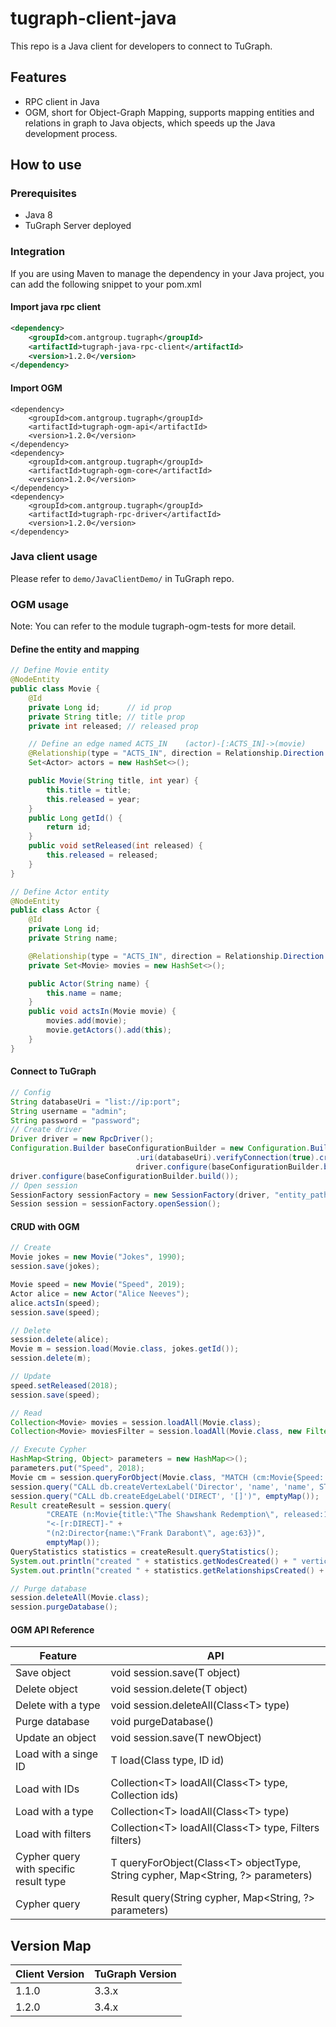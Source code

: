 # tugraph-client-java

This repo is a Java client for developers to connect to TuGraph.

## Features

- RPC client in Java
- OGM, short for Object-Graph Mapping, supports mapping entities and relations in graph to Java objects, which speeds up the Java development process.

## How to use

### Prerequisites

- Java 8
- TuGraph Server deployed

### Integration

If you are using Maven to manage the dependency in your Java project, you can add the following snippet to your pom.xml

#### Import java rpc client
```xml
<dependency>
    <groupId>com.antgroup.tugraph</groupId>
    <artifactId>tugraph-java-rpc-client</artifactId>
    <version>1.2.0</version>
</dependency>
```

#### Import OGM
```
<dependency>
    <groupId>com.antgroup.tugraph</groupId>
    <artifactId>tugraph-ogm-api</artifactId>
    <version>1.2.0</version>
</dependency>
<dependency>
    <groupId>com.antgroup.tugraph</groupId>
    <artifactId>tugraph-ogm-core</artifactId>
    <version>1.2.0</version>
</dependency>
<dependency>
    <groupId>com.antgroup.tugraph</groupId>
    <artifactId>tugraph-rpc-driver</artifactId>
    <version>1.2.0</version>
</dependency>
```

### Java client usage

Please refer to `demo/JavaClientDemo/` in TuGraph repo.

### OGM usage

Note: You can refer to the module tugraph-ogm-tests for more detail.

#### Define the entity and mapping

```java
// Define Movie entity
@NodeEntity
public class Movie {
    @Id
    private Long id;      // id prop
    private String title; // title prop
    private int released; // released prop

    // Define an edge named ACTS_IN    (actor)-[:ACTS_IN]->(movie)
    @Relationship(type = "ACTS_IN", direction = Relationship.Direction.INCOMING)
    Set<Actor> actors = new HashSet<>();

    public Movie(String title, int year) {
        this.title = title;
        this.released = year;
    }
    public Long getId() {
        return id;
    }
    public void setReleased(int released) {
        this.released = released;
    }
}

// Define Actor entity
@NodeEntity
public class Actor {
    @Id
    private Long id;
    private String name;

    @Relationship(type = "ACTS_IN", direction = Relationship.Direction.OUTGOING)
    private Set<Movie> movies = new HashSet<>();

    public Actor(String name) {
        this.name = name;
    }
    public void actsIn(Movie movie) {
        movies.add(movie);
        movie.getActors().add(this);
    }
}
```

#### Connect to TuGraph

```java
// Config
String databaseUri = "list://ip:port";
String username = "admin";
String password = "password";
// Create driver
Driver driver = new RpcDriver();
Configuration.Builder baseConfigurationBuilder = new Configuration.Builder()
                            .uri(databaseUri).verifyConnection(true).credentials(username, password);
                            driver.configure(baseConfigurationBuilder.build());
driver.configure(baseConfigurationBuilder.build());
// Open session
SessionFactory sessionFactory = new SessionFactory(driver, "entity_path");
Session session = sessionFactory.openSession();
```

#### CRUD with OGM

```java
// Create
Movie jokes = new Movie("Jokes", 1990);
session.save(jokes);

Movie speed = new Movie("Speed", 2019);
Actor alice = new Actor("Alice Neeves");
alice.actsIn(speed);
session.save(speed);

// Delete
session.delete(alice);
Movie m = session.load(Movie.class, jokes.getId());
session.delete(m);

// Update
speed.setReleased(2018);
session.save(speed);

// Read
Collection<Movie> movies = session.loadAll(Movie.class);
Collection<Movie> moviesFilter = session.loadAll(Movie.class, new Filter("released", ComparisonOperator.LESS_THAN, 1995));

// Execute Cypher
HashMap<String, Object> parameters = new HashMap<>();
parameters.put("Speed", 2018);
Movie cm = session.queryForObject(Movie.class, "MATCH (cm:Movie{Speed: $Speed}) RETURN *", parameters);
session.query("CALL db.createVertexLabel('Director', 'name', 'name', STRING, false, 'age', INT16, true)", emptyMap());
session.query("CALL db.createEdgeLabel('DIRECT', '[]')", emptyMap());
Result createResult = session.query(
        "CREATE (n:Movie{title:\"The Shawshank Redemption\", released:1994})" +
        "<-[r:DIRECT]-" +
        "(n2:Director{name:\"Frank Darabont\", age:63})",
        emptyMap());
QueryStatistics statistics = createResult.queryStatistics();
System.out.println("created " + statistics.getNodesCreated() + " vertices");
System.out.println("created " + statistics.getRelationshipsCreated() + " edges");

// Purge database
session.deleteAll(Movie.class);
session.purgeDatabase();
```

#### OGM API Reference

| Feature                                | API                                                                              |
|----------------------------------------|----------------------------------------------------------------------------------|
| Save object                            | void session.save(T object)                                                      |
| Delete object                          | void session.delete(T object)                                                    |
| Delete with a type                     | void session.deleteAll(Class\<T> type)                                           |
| Purge database                         | void purgeDatabase()                                                             |
| Update an object                       | void session.save(T newObject)                                                   |
| Load with a singe ID                   | T load(Class<T> type, ID id)                                                     |
| Load with IDs                          | Collection\<T> loadAll(Class\<T> type, Collection<ID> ids)                       |
| Load with a type                       | Collection\<T> loadAll(Class\<T> type)                                           |
| Load with filters                      | Collection\<T> loadAll(Class\<T> type, Filters filters)                          |
| Cypher query with specific result type | T queryForObject(Class\<T> objectType, String cypher, Map<String, ?> parameters) |
| Cypher query                           | Result query(String cypher, Map<String, ?> parameters)                           |


## Version Map

| Client Version | TuGraph Version |
| -------------- | --------------- |
|     1.1.0      |     3.3.x       |
|     1.2.0      |     3.4.x       |
